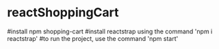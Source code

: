 # reactShoppingCart
#install npm shopping-cart
#install reactstrap using the command 'npm i reactstrap'
#to run the project, use the command 'npm start'

